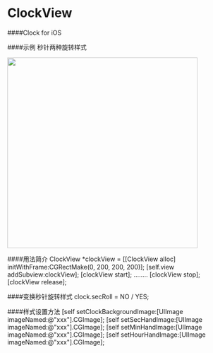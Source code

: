 # ClockView
####Clock for iOS 


####示例 
秒针两种旋转样式
<p><img src="http://ww2.sinaimg.cn/large/e70bae90gw1f3q88b02n3g20pg0q07wh.gif" alt="" width="431" /></p>

####用法简介
    ClockView *clockView = [[ClockView alloc] initWithFrame:CGRectMake(0, 200, 200, 200)];
    [self.view addSubview:clockView];
    [clockView start];
    ........
    [clockView stop];
    [clockView release];

####变换秒针旋转样式
    clock.secRoll = NO / YES;
    
####样式设置方法
    [self setClockBackgroundImage:[UIImage imageNamed:@"xxx"].CGImage];
    [self setSecHandImage:[UIImage imageNamed:@"xxx"].CGImage];
    [self setMinHandImage:[UIImage imageNamed:@"xxx"].CGImage];
    [self setHourHandImage:[UIImage imageNamed:@"xxx"].CGImage];
